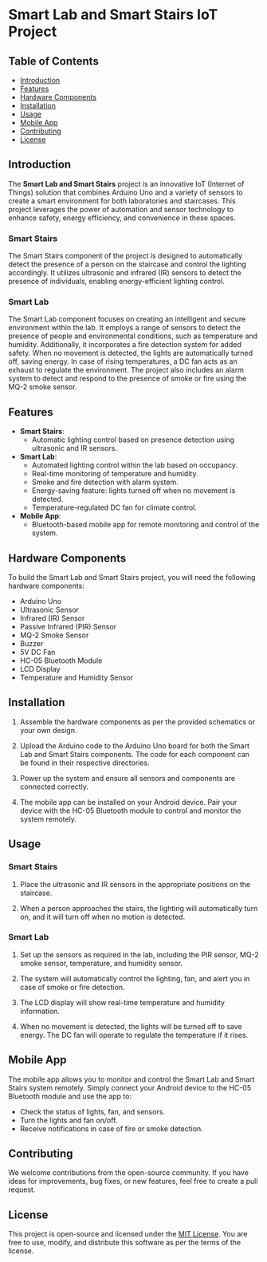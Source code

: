# Smart Lab and Smart Stairs IoT Project

## Table of Contents
- [Introduction](#introduction)
- [Features](#features)
- [Hardware Components](#hardware-components)
- [Installation](#installation)
- [Usage](#usage)
- [Mobile App](#mobile-app)
- [Contributing](#contributing)
- [License](#license)

## Introduction

The **Smart Lab and Smart Stairs** project is an innovative IoT (Internet of Things) solution that combines Arduino Uno and a variety of sensors to create a smart environment for both laboratories and staircases. This project leverages the power of automation and sensor technology to enhance safety, energy efficiency, and convenience in these spaces.

### Smart Stairs

The Smart Stairs component of the project is designed to automatically detect the presence of a person on the staircase and control the lighting accordingly. It utilizes ultrasonic and infrared (IR) sensors to detect the presence of individuals, enabling energy-efficient lighting control.

### Smart Lab

The Smart Lab component focuses on creating an intelligent and secure environment within the lab. It employs a range of sensors to detect the presence of people and environmental conditions, such as temperature and humidity. Additionally, it incorporates a fire detection system for added safety. When no movement is detected, the lights are automatically turned off, saving energy. In case of rising temperatures, a DC fan acts as an exhaust to regulate the environment. The project also includes an alarm system to detect and respond to the presence of smoke or fire using the MQ-2 smoke sensor.

## Features

- **Smart Stairs**:
  - Automatic lighting control based on presence detection using ultrasonic and IR sensors.
- **Smart Lab**:
  - Automated lighting control within the lab based on occupancy.
  - Real-time monitoring of temperature and humidity.
  - Smoke and fire detection with alarm system.
  - Energy-saving feature: lights turned off when no movement is detected.
  - Temperature-regulated DC fan for climate control.
- **Mobile App**:
  - Bluetooth-based mobile app for remote monitoring and control of the system.

## Hardware Components

To build the Smart Lab and Smart Stairs project, you will need the following hardware components:

- Arduino Uno
- Ultrasonic Sensor
- Infrared (IR) Sensor
- Passive Infrared (PIR) Sensor
- MQ-2 Smoke Sensor
- Buzzer
- 5V DC Fan
- HC-05 Bluetooth Module
- LCD Display
- Temperature and Humidity Sensor

## Installation

1. Assemble the hardware components as per the provided schematics or your own design.

2. Upload the Arduino code to the Arduino Uno board for both the Smart Lab and Smart Stairs components. The code for each component can be found in their respective directories.

3. Power up the system and ensure all sensors and components are connected correctly.

4. The mobile app can be installed on your Android device. Pair your device with the HC-05 Bluetooth module to control and monitor the system remotely.

## Usage

### Smart Stairs

1. Place the ultrasonic and IR sensors in the appropriate positions on the staircase.

2. When a person approaches the stairs, the lighting will automatically turn on, and it will turn off when no motion is detected.

### Smart Lab

1. Set up the sensors as required in the lab, including the PIR sensor, MQ-2 smoke sensor, temperature, and humidity sensor.

2. The system will automatically control the lighting, fan, and alert you in case of smoke or fire detection.

3. The LCD display will show real-time temperature and humidity information.

4. When no movement is detected, the lights will be turned off to save energy. The DC fan will operate to regulate the temperature if it rises.

## Mobile App

The mobile app allows you to monitor and control the Smart Lab and Smart Stairs system remotely. Simply connect your Android device to the HC-05 Bluetooth module and use the app to:

- Check the status of lights, fan, and sensors.
- Turn the lights and fan on/off.
- Receive notifications in case of fire or smoke detection.

## Contributing

We welcome contributions from the open-source community. If you have ideas for improvements, bug fixes, or new features, feel free to create a pull request.

## License

This project is open-source and licensed under the [MIT License](LICENSE). You are free to use, modify, and distribute this software as per the terms of the license.
